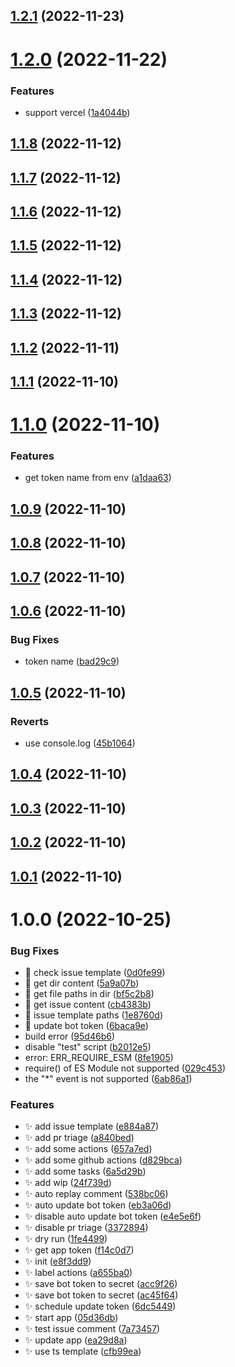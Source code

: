 ## [1.2.1](https://github.com/bubkoo/bot/compare/v1.2.0...v1.2.1) (2022-11-23)

# [1.2.0](https://github.com/bubkoo/bot/compare/v1.1.8...v1.2.0) (2022-11-22)


### Features

* support vercel ([1a4044b](https://github.com/bubkoo/bot/commit/1a4044b1dae358625b7e0c9481b0bf19c09dca86))

## [1.1.8](https://github.com/bubkoo/bot/compare/v1.1.7...v1.1.8) (2022-11-12)

## [1.1.7](https://github.com/bubkoo/bot/compare/v1.1.6...v1.1.7) (2022-11-12)

## [1.1.6](https://github.com/bubkoo/bot/compare/v1.1.5...v1.1.6) (2022-11-12)

## [1.1.5](https://github.com/bubkoo/bot/compare/v1.1.4...v1.1.5) (2022-11-12)

## [1.1.4](https://github.com/bubkoo/bot/compare/v1.1.3...v1.1.4) (2022-11-12)

## [1.1.3](https://github.com/bubkoo/bot/compare/v1.1.2...v1.1.3) (2022-11-12)

## [1.1.2](https://github.com/bubkoo/bot/compare/v1.1.1...v1.1.2) (2022-11-11)

## [1.1.1](https://github.com/bubkoo/bot/compare/v1.1.0...v1.1.1) (2022-11-10)

# [1.1.0](https://github.com/bubkoo/bot/compare/v1.0.9...v1.1.0) (2022-11-10)


### Features

* get token name from env ([a1daa63](https://github.com/bubkoo/bot/commit/a1daa6331fa4a28d6abf053a3063307d5c61579a))

## [1.0.9](https://github.com/bubkoo/bot/compare/v1.0.8...v1.0.9) (2022-11-10)

## [1.0.8](https://github.com/bubkoo/bot/compare/v1.0.7...v1.0.8) (2022-11-10)

## [1.0.7](https://github.com/bubkoo/bot/compare/v1.0.6...v1.0.7) (2022-11-10)

## [1.0.6](https://github.com/bubkoo/bot/compare/v1.0.5...v1.0.6) (2022-11-10)


### Bug Fixes

* token name ([bad29c9](https://github.com/bubkoo/bot/commit/bad29c9f1c01481c766a2bee82c81cc042f9eaad))

## [1.0.5](https://github.com/bubkoo/bot/compare/v1.0.4...v1.0.5) (2022-11-10)


### Reverts

* use console.log ([45b1064](https://github.com/bubkoo/bot/commit/45b10649657b484d76aed49e8d651e2bb986023b))

## [1.0.4](https://github.com/bubkoo/bot/compare/v1.0.3...v1.0.4) (2022-11-10)

## [1.0.3](https://github.com/bubkoo/bot/compare/v1.0.2...v1.0.3) (2022-11-10)

## [1.0.2](https://github.com/bubkoo/bot/compare/v1.0.1...v1.0.2) (2022-11-10)

## [1.0.1](https://github.com/bubkoo/bot/compare/v1.0.0...v1.0.1) (2022-11-10)

# 1.0.0 (2022-10-25)


### Bug Fixes

* 🐛 check issue template ([0d0fe99](https://github.com/bubkoo/bot/commit/0d0fe996a612076bc2959c59f4bf31471b488794))
* 🐛 get dir content ([5a9a07b](https://github.com/bubkoo/bot/commit/5a9a07bdebe568658136b5e6f4c69d7d341d1187))
* 🐛 get file paths in dir ([bf5c2b8](https://github.com/bubkoo/bot/commit/bf5c2b844d08f27fd703897821b3c8399b86a3cb))
* 🐛 get issue content ([cb4383b](https://github.com/bubkoo/bot/commit/cb4383bfd8e5c9d349ee64e0c374eae2a44f0ab6))
* 🐛 issue template paths ([1e8760d](https://github.com/bubkoo/bot/commit/1e8760d67c752f9b46ffcb17a3c52bc1006e0b6f))
* 🐛 update bot token ([6baca9e](https://github.com/bubkoo/bot/commit/6baca9e90b1b7862803f57a23a9823d31ec1231f))
* build error ([95d46b6](https://github.com/bubkoo/bot/commit/95d46b677433f59ae275bdcc0e0a2fa96c870484))
* disable "test" script ([b2012e5](https://github.com/bubkoo/bot/commit/b2012e534db580050284c9dd305c29a1d96dee5d))
* error: ERR_REQUIRE_ESM ([8fe1905](https://github.com/bubkoo/bot/commit/8fe190579aa7485c9f45bbff5208106c4ffa04c6))
* require() of ES Module not supported ([029c453](https://github.com/bubkoo/bot/commit/029c453dc9ef99fa7c730ad7bca0b3fe868ad84d))
* the "*" event is not supported ([6ab86a1](https://github.com/bubkoo/bot/commit/6ab86a1808cbfce2237acaca7d87e9a75ab03dec))


### Features

* ✨ add issue template ([e884a87](https://github.com/bubkoo/bot/commit/e884a879a4853e17d8ae43ea6ad11109e5fe4515))
* ✨ add pr triage ([a840bed](https://github.com/bubkoo/bot/commit/a840bed90074314ddef240123b783e88cade3d65))
* ✨ add some actions ([657a7ed](https://github.com/bubkoo/bot/commit/657a7ed075cdcc14314ca80042bcd36d9ebedf3f))
* ✨ add some github actions ([d829bca](https://github.com/bubkoo/bot/commit/d829bca53418f458e907ef8b652c4804c8163687))
* ✨ add some tasks ([6a5d29b](https://github.com/bubkoo/bot/commit/6a5d29b0cd871a9b29128a1c47cca3668a683706))
* ✨ add wip ([24f739d](https://github.com/bubkoo/bot/commit/24f739d0134d43b4c2e226d165988da18264dea6))
* ✨ auto replay comment ([538bc06](https://github.com/bubkoo/bot/commit/538bc060568b86b27800901af0dbf05ef443ba4d))
* ✨ auto update bot token ([eb3a06d](https://github.com/bubkoo/bot/commit/eb3a06d316c56631f0d105b1addf75edeec7d1f7))
* ✨ disable auto update bot token ([e4e5e6f](https://github.com/bubkoo/bot/commit/e4e5e6fd6f296008e60efed43fbf7dc651ae65d2))
* ✨ disable pr triage ([3372894](https://github.com/bubkoo/bot/commit/33728945bce36debda34204468e0cb49f0ad23ca))
* ✨ dry run ([1fe4499](https://github.com/bubkoo/bot/commit/1fe4499ff411029ada3831d3913198b8b8289f71))
* ✨ get app token ([f14c0d7](https://github.com/bubkoo/bot/commit/f14c0d7130efaed0506a4671ab490bc41503e5b9))
* ✨ init ([e8f3dd9](https://github.com/bubkoo/bot/commit/e8f3dd9a8077f6e48ad88f69af965f4d1ddd295a))
* ✨ label actions ([a655ba0](https://github.com/bubkoo/bot/commit/a655ba0ddf135c0dcb994678c2d52963b8182ec3))
* ✨ save bot token to secret ([acc9f26](https://github.com/bubkoo/bot/commit/acc9f26f9e0513ef2e1b6ca94d9dc2115005a9ce))
* ✨ save bot token to secret ([ac45f64](https://github.com/bubkoo/bot/commit/ac45f6437f8583bf6d7e14e11e23d1fbf309c6f2))
* ✨ schedule update token ([6dc5449](https://github.com/bubkoo/bot/commit/6dc54499bf0331cf7aa3a54d72fb04c4500c007d))
* ✨ start app ([05d36db](https://github.com/bubkoo/bot/commit/05d36db90d6c2c5deb50a62ff56f17c39a2c44c5))
* ✨ test issue comment ([7a73457](https://github.com/bubkoo/bot/commit/7a73457b0311cd872cfe955dd4b09ef10f608f43))
* ✨ update app ([ea29d8a](https://github.com/bubkoo/bot/commit/ea29d8a9df464c4e24e24ee3222610bd036f1b5a))
* ✨ use ts template ([cfb99ea](https://github.com/bubkoo/bot/commit/cfb99eacd08eb506dc886caffb6485bf3436c1ae))
